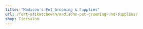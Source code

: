 ```yaml
---
title: "Madison's Pet Grooming & Supplies"
url: /fort-saskatchewan/madisons-pet-grooming-und-supplies/
shop: Tiersalon
---
```

